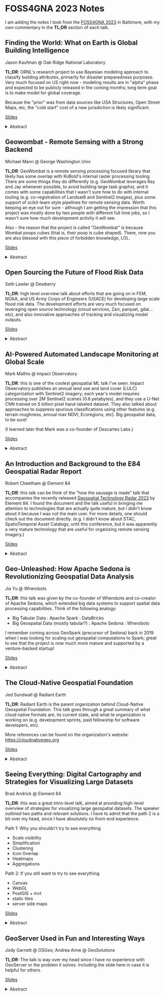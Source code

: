 # FOSS4GNA 2023 Notes

I am adding the notes I took from the [FOSS4GNA 2023](https://foss4gna.org) in Baltimore, with my own commentary in the **TL;DR** section of each talk.


## Finding the World: What on Earth is Global Building Intelligence

Jason Kaufman @ Oak Ridge National Laboratory

**TL;DR**: ORNL's research project to use Bayesian modeling approach to classify building attributes, primarily for disaster preparedness purposes. Very much focused on US right now - modeling results are in "alpha" phase and expected to be publicly released in the coming months; long term goal is to make model for global coverage.

Because the "prior" was from data sources like USA Structures, Open Street Maps, etc, the "cold start" cost of a new jurisdiction is likely significant.

[Slides](https://github.com/ikding/foss2gna_2023/issues/1)

<details>

<summary>Abstract</summary>

[Abstract](https://whova.com/embedded/session/o1YpY82NroS%40g96BXSdjSFqD1guuzvqH%40nHM-IGs2hA%3D/3361589/)

Imagine a single building.  What do we need to know about it?  How can we learn information about it?  Can we identify buildings that are at higher risk of failure in natural disasters and conflict zones?  What if we wanted to do this for every building in the world?

Significant AI advances have made this challenge feasible by allowing detection and delineation of building footprints maps from satellite imagery possible on a global scale.  These advances have attracted the stakeholders in urban planning, transportation, emergency response, energy, and natural security who operate in environments where building detail is a critical function to mission success. While embracing the knowledge advances made in building detection, stakeholders often still find remaining unknown elements that are crucial to their models, raising questions as to how the remaining data could be estimated.

The Global Building Intelligence (GBI) project aims to provide a complete set of 14 key attributes (e.g., construction materials, occupancy, size, purpose, etc.) by first harmonizing open-source data and then filling remaining data gaps through a spatial Bayesian inference model.  To meet this challenge, we have developed a geospatial workflow comprised of three primary components.  First is the development a robust taxonomic strategy flexible enough to handle the width and breadth of global geospatial data including OpenStreetMap, Census, Footprints.  Second, building our material knowledge database of building stocks and inference rules that will allow us to simplify data from dozens of different sources and varied construction types worldwide into a standardized schema that will inform the model.  Third, data identified through this workflow must be ingested into an Extract, Transform, Load (ETL) pipeline designed to interface with a novel modified Global Earthquake Model (GEM) taxonomy while leaving open the ability to incorporate additional taxonomies from stakeholders as needed.

We will discuss the GEM taxonomy’s value for global building attribution and why it was modified to account for other attributes.  Additionally, we will present our strategy for the creation of data dictionaries, translation tables, and our ETL pipeline that allow for translations between the source taxonomy and the modified GEM taxonomy.  Finally, we will discuss using a small case study the GBI workflow and the next steps for research.

</details>


## Geowombat - Remote Sensing with a Strong Backend

Michael Mann @ George Washington Univ

**TL;DR**: GeoWombat is a remote sensing processing focused library that likely has some overlap with KoBold's internal raster processing tooling. There are some things they do differently (e.g. GeoWombat leverages Ray and Jay whenever possible, to avoid building large task graphs), and it comes with some capabilities that I wasn't sure how to do with internal tooling (e.g. co-registration of Landsat8 and Sentinel2 images), plus some support of scikit-learn style pipelines for remote sensing data. Worth keeping an eye out for sure - although I am getting the impression that this project was mostly done by two people with different full time jobs, so I wasn't sure how much development activity it will see.

Also - the reason that the project is called "GeoWombat" is because Wombat poops cubes (that is, their poop is cube shaped). There, now you are also blessed with this piece of forbidden knowledge, LOL.

[Slides](https://github.com/ikding/foss2gna_2023/issues/2)

<details>

<summary>Abstract</summary>

[Abstract](https://whova.com/embedded/session/o1YpY82NroS%40g96BXSdjSFqD1guuzvqH%40nHM-IGs2hA%3D/3297627/)

Python has become the leading programming language in a wide variety of sciences including remote sensing. Developments in N-dimensional array handling using numpy, and particularly xarray and its integration with projects like Dask, jax, and CUDA allow for intuitive and scalable analysis of multi-dimensional data in Python. Spatial data types can now be handle by projects like rasterio and GDAL for gridded spatial data formats like GeoTIFF, and geopandas for spatial vectors. Once gridded arrays are accessible, they can be passed to tools like scikit-learn for machine learning or for use in deep-learning with packages like Keras to predict labels. Together these packages provide all the core components for an end-to-end raster and remote sensing operations.

Although these operations are possible outside of GeoWombat, implementing even simple operations, like co-registering or mosaicing multiple rasters requires a deep understanding of the underlying data structures, coordinate reference systems, and even affine transformations. GeoWombat aims to fill this gap by providing an intuitive end-to-end platform for a variety of common spatial modeling and remote sensing operations in Python. It provides a wide variety of common methods like cloud and STAC reads, sub-pixel image co-registration, BRDF correction, mosaicing, point and polygon sampling/extraction, moving window operations, vegetation indices and transforms like EVI, NDVI and Tasseled-Cap, deep-learning through PyTorch/Tensorflow/Keras, and Sklearn modeling and prediction.

On it's face it is designed with novice python users in mind, but likes its namesake, it's back end is strong enough to scale up cubes for a continental level analysis. In order to scale, GeoWombat uses Dask arrays to build task graphs built on smaller chunks of data for parallel computations of one or more raster files of any size. To speed up computationally intensive methods - like generating time-series statistics on a pixel-by-pixel basis - also GeoWombat provides an intuitive interface for applying functions using a GPU with CUDA.

GeoWombat is an excellent tool for anyone working with spatial data, including GIS professionals, remote sensing scientists, and machine learning practitioners who need to process, analyze, and visualize large-scale raster data. Its extensive documentation and increasingly active development community make it a valuable resource for anyone looking to efficiently handle large-scale spatial data in Python.

</details>


## Open Sourcing the Future of Flood Risk Data

Seth Lawler @ Dewberry

**TL;DR**: high level overview talk about efforts that are going on in FEM, NOAA, and US Army Corps of Engineers (USACE) for developing large scale flood risk data. The development efforts are very much focused on leveraging open source technology (cloud services, Zarr, parquet, gdal... etc), and also innovative approaches of tracking and visualizing model outputs.

[Slides](https://github.com/ikding/foss2gna_2023/issues/3)

<details>

<summary>Abstract</summary>

[Abstract](https://whova.com/embedded/session/o1YpY82NroS%40g96BXSdjSFqD1guuzvqH%40nHM-IGs2hA%3D/3297606/)

The state of the art for developing large scale flood risk data in support of climate resiliency planning is undergoing a significant change—at FEMA, USACE, NOAA, USGS, and at select leading state agencies. Some of the drivers of this change are scientific:

1. Improvements in availability of high-resolution (spatial and temporal) meteorological datasets offer opportunities for new computational methods and approaches.

2. Suggestions from scientific technical communities overseeing federal data development have called for probabilistic methodologies to replace deterministic approaches.

3. Advances in 2D computational engines and model building tools that make high quality 2D models more accessible to build and compute.

4. The need for real-time, impact-informed decision-making tools and systems.


Other drivers are technical:

A. The desktop computer cannot handle the volume of simulations required for the scientific driver above for large scale studies.

B. Software built for desktop development cannot reasonably achieve expected outcomes in terms of time or ability to compute when attempting to process many Gigabytes to Terabytes of data.

C. Data access and retrieval becomes a bottleneck in the development process.

This talk will address approaches currently underway at the agencies listed above to manage these scientific and technical challenges, unlocking the power of large datasets, through the adoption of open-source software development and the movement toward open data. Examples will include:

* Deployment of the OGC API’s, with special emphasis on the Process-API for managing cloud compute resources asynchronously for large scale flood modeling campaigns.
* Containerized deployments of USACE computational engines traditionally accessible only via a desktop GUI for hydrologic and hydraulic modeling.
* GDAL based geospatial tools written in Go and Python that perform highly optimized processing of large datasets in the cloud or desktop.
* Evaluating RDF based metadata tools for managing linkages between models, data, and services across the federal agencies.
* Cloud native pipelines for transforming NetCDF served in NOAA FTP to a cloud mirror of zarr files for gridded time series for applications at USACE/FEMA.

Discussion will also include how the FAIR principles are guiding development activities at the National Water Center and in FEMA’s Future of Flood Risk Data initiative. Throughout the talk, challenges in implementation, acceptance, and understanding by federal partners and existing IT teams threaten to slow progress in adoption of open-source solutions, with a special emphasis on PostgreSQL.

</details>


## AI-Powered Automated Landscape Monitoring at Global Scale

Mark Mathis @ Impact Observatory

**TL;DR**: this is one of the coolest geospatial ML talk I've seen. Impact Observatory publishes an annual land use and land cover (LULC) categorization with Sentinel2 imagery; each year's model requires processing over 2M Sentinel2 scenes (0.6 petabytes), and they use a U-Net CNN trained on 5 billion pixel hand-labeled dataset. They also talked about approaches to suppress spurious classifications using other features (e.g. terrain roughness, annual max NDVI, Ecoregions, etc). Big geospatial data, to be sure!

(I learned later that Mark was a co-founder of Descartes Labs.)

[Slides](https://github.com/ikding/foss2gna_2023/issues/4)

<details>

<summary>Abstract</summary>

[Abstract](https://whova.com/embedded/session/o1YpY82NroS%40g96BXSdjSFqD1guuzvqH%40nHM-IGs2hA%3D/3297615/)

Recent advances in deep learning, cloud computing, and Earth observation datasets enable a breakthrough in automated mapping and monitoring at global scale in near real time. We report on work generating a sequence of annual, global land use and land cover maps at 10m spatial resolution for years 2017 through 2022, publicly available as an open science product. Each map required processing over 2 million Sentinel-2 scenes (0.6 petabytes). Each map was completed in approximately one week using a cloud computing system. We report our map accuracy and recent work to improve the maps for detecting changes across years.

Recently, we developed a deep learning UNet model for land use and land cover (LULC) categorization of Copernicus Sentinel-2 10m-resolution images [Karra, Kontgis, et al., IEEE IGARSS 2021], trained on a 5 billion pixel hand-labeled dataset developed by our team [Brown, Brumby, et al., Scientific Data 2022], and applied this model to over 400,000 Sentinel-2 images collected in 2020 to produce a global LULC map.

We now report on new work generating a time sequence of global, annual maps at 10m resolution for years 2017 through 2022, released as an open science product. Each map required processing over 2 million Sentinel-2 scenes (0.6 petabytes). Our UNet uses 6 spectral bands from the Copernicus Sentinel-2 Level 2A at-surface-reflectance product: 10m spatial resolution visible blue, green, red, near infrared, and two 20m-resolution short wave infrared bands resampled to 10m. Instead of analyzing mosaicked imagery, we applied our UNet to each individual satellite image and used a weighted sum across time to produce an annual thematic map per Sentinel scene, and then mosaicked these per-scene maps to produce the global map. We followed the standard categories of USGS LCMAP: built area, cropland, tree cover, grass/shrub, water, wetland, ice/snow, and bare ground. Each global map was completed in under one week using a scalable, parallel, cloud-native processing system running on 10,000 cpu cores, leveraging open standard STAC services and cloud-optimized satellite imagery. We report our accuracy, and recent work to improve the maps for detecting changes across years.

</details>


## An Introduction and Background to the E84 Geospatial Radar Report

Robert Cheetham @ Element 84

**TL;DR**: this talk can be think of the "how the sausage is made" talk that accompanies the recently released [Geospatial Technology Radar 2023](https://element84.com/geospatial-tech-radar-23/#) by Element 84. I found the document and the talk useful in bringing me attention to technologies that are actually quite mature, but I didn't know about it because I was not the main user. For more details, one should check out the document directly. (e.g. I didn't know about STAC, SpatioTemporal Asset Catalogs, until this conference, but it was apparently a very mature technology that are useful for organizing remote sensing imagery.)

[Slides](https://github.com/ikding/foss2gna_2023/issues/5)

<details>

<summary>Abstract</summary>

[Abstract](https://whova.com/embedded/session/o1YpY82NroS%40g96BXSdjSFqD1guuzvqH%40nHM-IGs2hA%3D/3297650/)

Element 84 is developing a “geospatial technology radar” and we are looking forward to sharing it for the first time with folks at FOSS4G-NA in October 2023.

Element 84 is a woman-owned small business that uses open source tooling to create geospatial data processing pipelines and build web software that helps answer big questions about our health, our infrastructure, and our changing planet. Element 84 has more than a dozen years of experience building geospatial software, and in early 2023, Element 84 acquired Azavea, another open source professional services business with more than 20 years under its belt.

The combined firms represent a significant breadth of engineering skill and experience and several dozen engineers and designers with a long-term commitment to geospatial open source, open standards, UX, cloud infrastructure, and Earth observation data. Inspired by the Thoughtworks Tech Radar, an annual report on engineering tools and platforms, Element 84 has set out to create a similar Geospatial Technology Radar. What does that mean? The Radar will be a document that outlines the contemporary geospatial technology practice that we think is currently interesting and where we think it is going. It aims to represent technology and practices that are “in motion” based on our day-to-day work experience. As such, it’s not intended to be a comprehensive overview of everything that’s happening in geospatial, but, rather, an idiosyncratic and opinionated guide to what our teams tell us is working and not working. What are we seeing and where do we think it’s going?

This talk will introduce the idea of a technology radar and provide an overview of the process we’ve used to develop this initial version, how topics (blips) are generated and assessed, and some key themes we have observed over the past year.

</details>


## Geo-Unleashed: How Apache Sedona is Revolutionizing Geospatial Data Analysis

Jia Yu @ Wherobots

**TL;DR**: this talk was given by the co-founder of Wherobots and co-creator of Apache Sedona, which extended big data systems to support spatial data processing capabilities. Think of the following analogy:

* Big Tabular Data : Apache Spark : DataBricks
* Big Geospatial Data (mostly tabular?) : Apache Sedona : Wherobots

I remember coming across GeoSpark (precursor of Sedona) back in 2019 when I was looking for scaling out geospatial computations to Spark; great to see that the project is now much more mature and supported by a venture-backed startup!

[Slides](https://github.com/ikding/foss2gna_2023/issues/6)

<details>

<summary>Abstract</summary>

[Abstract](https://whova.com/embedded/session/o1YpY82NroS%40g96BXSdjSFqD1guuzvqH%40nHM-IGs2hA%3D/3344728/)

Apache Sedona is a cluster computing system designed to revolutionize the way we process large-scale spatial data. By extending the capabilities of existing systems such as Apache Spark and Apache Flink, Sedona provides a comprehensive set of out-of-the-box distributed Spatial Datasets and Spatial SQL that enable efficient loading, processing, and analysis of massive amounts of spatial data across multiple machines. With its ability to handle big data at scale, Sedona has the potential to transform industries such as transportation, logistics, and geolocation-based services. In 2020, Sedona joined the Apache Software Foundation, and in 2022, it was recognized as a top-level project, further solidifying its position as a leading technology in the big data space. Apache Sedona receives over 800K downloads per month and is listed among the top 1% most downloaded Python packages on PyPi.

In this presentation, we will delve into the key features of Apache Sedona and showcase its powerful capabilities in handling large-scale spatial data. Additionally, we will highlight the recent developments in Apache Sedona and how they have further enhanced the system's performance and scalability. We will also showcase examples of how Sedona has been used in various industries such as transportation, logistics, and geolocation-based services, to gain insights and improve decision-making.

Overall, this presentation will give you a comprehensive understanding of Apache Sedona and its capabilities, and how it can help you unlock the full potential of your spatial data.

</details>


## The Cloud-Native Geospatial Foundation

Jed Sundwall @ Radiant Earth

**TL;DR**: Radiant Earth is the parent organization behind Cloud-Native Geospatial Foundation. This talk goes through a great summary of what cloud native formats are, its current state, and what te organization is working on (e.g. development sprints, paid fellowship for software developers, etc).

More references can be found on the organization's website: https://cloudnativegeo.org

[Slides](https://github.com/ikding/foss2gna_2023/issues/7)

<details>

<summary>Abstract</summary>

[Abstract](https://whova.com/embedded/session/o1YpY82NroS%40g96BXSdjSFqD1guuzvqH%40nHM-IGs2hA%3D/3297659/)

Join us for a presentation that explores how cloud-native data formats such as Cloud-Optimized GeoTIFF (COG), GeoParquet, and Spatiotemporal Asset Catalog (STAC) can enable efficient access and analysis of geospatial data over the Internet. By leveraging generic HTTP and hosting data in cloud object storage services, organizations can make geospatial datasets available to a wider array of users and applications. This session will showcase the benefits, implementation strategies, and real-world use cases of cloud-native geospatial data, empowering attendees to harness its transformative capabilities.

During this session, we will explore the foundational principles behind cloud-native geospatial data formats. Attendees will gain a deep understanding of how these formats, including Cloud-Optimized GeoTIFF (COG), GeoParquet, and Spatiotemporal Asset Catalog (STAC), are designed to optimize data transfer and enable efficient retrieval of specific data subsets using HTTP range requests. By leveraging cloud object storage services and RESTful/HTTP protocols, these formats ensure scalable and performant access to large volumes of geospatial data. We will also provide an overview of community research that we have performed to learn the needs of cloud-native geospatial data users.

Real-world use cases will be presented to demonstrate the benefits of cloud-native geospatial data using popular open source tools. Attendees will witness firsthand how organizations have leveraged cloud-native formats to overcome challenges related to data volume, access, and processing. From interactive web mapping applications to large-scale data analysis, the session will highlight the many benefits of cloud-native data structures in enabling faster and more efficient geospatial workflows.

Furthermore, the presentation will shed light on the broader implications and benefits of adopting cloud-native geospatial data formats. Attendees will gain insights into the collaboration possibilities that arise from hosting data in the cloud, enabling seamless sharing and integration across projects and organizations. We will discuss the cost-efficiency of cloud-native data formats, as they eliminate the need for data duplication and enable on-demand access, reducing storage costs and improving scalability.

</details>


## Seeing Everything: Digital Cartography and Strategies for Visualizing Large Datasets

Brad Andrick @ Element 84

**TL;DR**: this was a great intro-level talk, aimed at providing high-level overview of strategies for visualizing large geospatial datasets. The speaker outlined two paths and relevant solutions. I have to admit that the path 2 is a bit over my head, since I have absolutely no front-end experience.

Path 1: Why you shouldn't try to see everything

* Scale visibility
* Simplification
* Clustering
* Icon Overlap
* Heatmaps
* Aggregations

Path 2: If you still want to try to see everything

* Canvas
* WebGL
* PostGIS + mvt
* static tiles
* server side maps

[Slides](https://github.com/ikding/foss2gna_2023/issues/8)

<details>

<summary>Abstract</summary>

[Abstract](https://whova.com/embedded/session/o1YpY82NroS%40g96BXSdjSFqD1guuzvqH%40nHM-IGs2hA%3D/3297672/)

Datasets today can be big, sometimes really big. Visualizing data at these large scales introduces unique challenges - particularly when a user is asking to see all of that data at once. The discussion presented here will address two aspects of the problem: technical limitations of rendering and the limited ability to derive useful insights from looking at such high data volumes on a map. The first part of the talk will discuss map visualization techniques including scale visibility, feature simplification, clustering, icon overlap, heatmaps, and aggregations. The second part will present an overview of several map rendering libraries and tooling combinations showing each one's ability and limitations to render increasingly large datasets. These will include canvas based renderers (leaflet), webGL based renderers (maplibre, openLayers), dynamic vector tiles with postGIS + mvt queries, and heavy DB + vega server side rendering. Example applications will be shown for each to demonstrate their capabilities ranging from rendering thousands of features up to millions.

</details>


## GeoServer Used in Fun and Interesting Ways

Jody Garnett @ OSGeo; Andrea Aime @ GeoSolutions

**TL;DR**: The talk is way over my head since I have no experience with GeoServer or the problem it solves. Including the slide here in case it is helpful for others.

[Slides](https://github.com/ikding/foss2gna_2023/issues/9)

<details>

<summary>Abstract</summary>

[Abstract](https://whova.com/embedded/session/o1YpY82NroS%40g96BXSdjSFqD1guuzvqH%40nHM-IGs2hA%3D/3297673/)

GeoServer is the start of so many great open source success stories.

This talk introduces the core GeoServer application and explores the ecosystem that has developed around this beloved OSGeo application. Our presentation draws on the GeoServer ecosystem for use-cases and examples of how the application has been used successfully by a wide range of organizations.

Each use-case highlights a capability of GeoServer providing an overview of the technology drawn from practical examples.

* Andrea Aime is on hand to share success stories highlighting GeoServer use in managing vulnerable ecosystems, agriculture information management, and marine data management.
* Jody Garnett will look at how GeoServer technology powers cloud services
* Gabriel will look at am amazing remixes for Cloud Native GeoServer
* GeoServer technology powering the OSGeo community, including GeoNode, geOrchestra
* A showcase of examples collected from our user list

Attend this talk to learn what GeoServer is good for out-of-the-box, and for inspiration on what is possible using GeoServer and the FOSS4G community.

</details>
